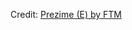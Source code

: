 <div class="card">
<div id="observablehq-a5d45f3d"></div>
<p>Credit: <a href="https://observablehq.com/d/00553671b1e208a6">Prezime (E) by FTM</a></p>

<link rel="stylesheet" href="https://cdn.jsdelivr.net/npm/@observablehq/inspector@5/dist/inspector.css">
<script type="module">
import {Runtime, Inspector} from "https://cdn.jsdelivr.net/npm/@observablehq/runtime@5/dist/runtime.js";
import define from "https://api.observablehq.com/d/00553671b1e208a6.js?v=4";
new Runtime().module(define, Inspector.into("#observablehq-a5d45f3d"));
</script>
</div>
